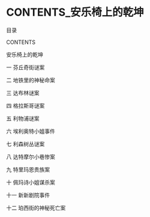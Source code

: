 # CONTENTS_安乐椅上的乾坤

目录

CONTENTS

安乐椅上的乾坤

一 芬丘奇街谜案

二 地铁里的神秘命案

三 达布林谜案

四 格拉斯哥谜案

五 利物浦谜案

六 埃利奥特小姐事件

七 利森树丛谜案

八 达特摩尔小巷惨案

九 特里玛恩贵族案

十 佩玛诗小姐谋杀案

十一 新新剧院事件

十二 珀西街的神秘死亡案